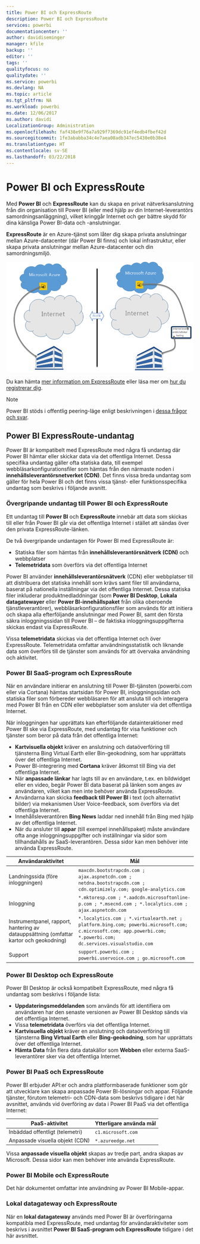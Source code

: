 ```yaml
---
title: Power BI och ExpressRoute
description: Power BI och ExpressRoute
services: powerbi
documentationcenter: ''
author: davidiseminger
manager: kfile
backup: ''
editor: ''
tags: ''
qualityfocus: no
qualitydate: ''
ms.service: powerbi
ms.devlang: NA
ms.topic: article
ms.tgt_pltfrm: NA
ms.workload: powerbi
ms.date: 12/06/2017
ms.author: davidi
LocalizationGroup: Administration
ms.openlocfilehash: faf438e9f76a7a929f7369dc91ef4edb4fbef42d
ms.sourcegitcommit: 1fe3ababba34c4e7aea08adb347ec5430e0b38e4
ms.translationtype: HT
ms.contentlocale: sv-SE
ms.lasthandoff: 03/22/2018
---
```

# <a name="power-bi-and-expressroute"></a>Power BI och ExpressRoute
Med **Power BI** och **ExpressRoute** kan du skapa en privat nätverksanslutning från din organisation till Power BI (eller med hjälp av din Internet-leverantörs samordningsanläggning), vilket kringgår Internet och ger bättre skydd för dina känsliga Power BI-data och -anslutningar.

**ExpressRoute** är en Azure-tjänst som låter dig skapa privata anslutningar mellan Azure-datacenter (där Power BI finns) och lokal infrastruktur, eller skapa privata anslutningar mellan Azure-datacenter och din samordningsmiljö.

![](media/service-admin-power-bi-expressroute/pbi_expressroute_1.png)

Du kan hämta [mer information om ExpressRoute](https://azure.microsoft.com/services/expressroute/) eller läsa mer om [hur du registrerar dig](https://azure.microsoft.com/pricing/details/expressroute/).

> [!NOTE]
> Power BI stöds i offentlig peering-läge enligt beskrivningen i [dessa frågor och svar](https://docs.microsoft.com/azure/expressroute/expressroute-faqs).
> 
> 

## <a name="power-bi-expressroute-exceptions"></a>Power BI ExpressRoute-undantag
Power BI är kompatibelt med ExpressRoute med några få undantag där Power BI hämtar eller skickar data via det offentliga Internet. Dessa specifika undantag gäller ofta statiska data, till exempel webbläsarkonfigurationsfiler som hämtas från den närmaste noden i **innehållsleverantörsnetverket (CDN)**. Det finns vissa breda undantag som gäller för hela Power BI och det finns vissa tjänst- eller funktionsspecifika undantag som beskrivs i följande avsnitt.

### <a name="overall-exceptions-to-power-bi-and-expressroute"></a>Övergripande undantag till Power BI och ExpressRoute
Ett undantag till **Power BI** och **ExpressRoute** innebär att data som skickas till eller från Power BI går via det offentliga Internet i stället att sändas över den privata ExpressRoute-länken.

De två övergripande undantagen för Power BI med ExpressRoute är:

* Statiska filer som hämtas från  **innehållsleverantörsnätverk (CDN)** och webbplatser
* **Telemetridata** som överförs via det offentliga Internet

Power BI använder **innehållsleverantörsnätverk** (CDN) eller webbplatser till att distribuera det statiska innehåll som krävs samt filer till användarna, baserat på nationella inställningar via det offentliga Internet. Dessa statiska filer inkluderar produktnedladdningar (som **Power BI Desktop**, **Lokala datagatewayer** eller **Power BI-innehållspaket** från olika oberoende tjänstleverantörer), webbläsarkonfigurationsfiler som används för att initiera och skapa alla efterföljande anslutningar med Power BI, samt den första säkra inloggningssidan till Power BI – de faktiska inloggningsuppgifterna skickas endast via ExpressRoute.   

Vissa **telemetridata** skickas via det offentliga Internet och över ExpressRoute. Telemetridata omfattar användningsstatistik och liknande data som överförs till de tjänster som används för att övervaka användning och aktivitet.

### <a name="power-bi-saas-application-and-expressroute"></a>Power BI SaaS-program och ExpressRoute
När en användare initierar en anslutning till Power BI-tjänsten (powerbi.com eller via Cortana) hämtas startsidan för Power BI, inloggningssidan och statiska filer som förbereder webbläsaren för att ansluta till och interagera med Power BI från en CDN eller webbplatser som ansluter via det offentliga Internet.

När inloggningen har upprättats kan efterföljande datainteraktioner med Power BI ske via ExpressRoute, med undantag för visa funktioner och tjänster som beror på data från det offentliga Internet:

* **Kartvisuella objekt** kräver en anslutning och dataöverföring till tjänsterna Bing Virtual Earth eller Bin-geokodning, som har upprättats över det offentliga Internet.
* Power BI-integrering med **Cortana** kräver åtkomst till Bing via det offentliga Internet.
* När **anpassade länkar** har lagts till av en användare, t.ex. en bildwidget eller en video, begär Power BI data baserat på länken som anges av användaren, vilket kan men inte behöver använda ExpressRoute.
* Användarna kan skicka **feedback till Power BI** i text (och alternativt bilder) via mekanismen User Voice-feedback, som överförs via det offentliga Internet.
* Innehållsleverantören **Bing News**  laddar ned innehåll från Bing med hjälp av det offentliga Internet.
* När du ansluter till **appar** (till exempel innehållspaket) måste användare ofta ange inloggningsuppgifter och inställningar via sidor som tillhandahålls av SaaS-leverantören. Dessa sidor kan men behöver inte använda ExpressRoute.

| Användaraktivitet | Mål |
| --- | --- |
| Landningssida (före inloggningen) |`maxcdn.bootstrapcdn.com ; ajax.aspnetcdn.com ; netdna.bootstrapcdn.com ; cdn.optimizely.com; google-analytics.com ` |
| Inloggning |`*.mktoresp.com ; *.aadcdn.microsoftonline-p.com ; *.msecnd.com ; *.localytics.com ; ajax.aspnetcdn.com` |
| Instrumentpanel, rapport, hantering av datauppsättning (omfattar kartor och geokodning) |`*.localytics.com ; *.virtualearth.net ; platform.bing.com; powerbi.microsoft.com; c.microsoft.com; app.powerbi.com; *.powerbi.com; dc.services.visualstudio.com ` |
| Support |`support.powerbi.com ; powerbi.uservoice.com ; go.microsoft.com ` |

### <a name="power-bi-desktop-and-expressroute"></a>Power BI Desktop och ExpressRoute
Power BI Desktop är också kompatibelt ExpressRoute, med några få undantag som beskrivs i följande lista:

* **Uppdateringsmeddelanden** som används för att identifiera om användaren har den senaste versionen av Power BI Desktop sänds via det offentliga Internet.
* Vissa **telemetridata** överförs via det offentliga Internet.
* **Kartvisuella objekt** kräver en anslutning och dataöverföring till tjänsterna **Bing Virtual Earth** eller **Bing-geokodning**, som har upprättats över det offentliga Internet.
* **Hämta Data** från flera data datakällor som **Webben** eller externa SaaS-leverantörer sker via det offentliga Internet.

### <a name="power-bi-paas-and-expressroute"></a>Power BI PaaS och ExpressRoute
Power BI erbjuder API:er och andra plattformbaserade funktioner som gör att utvecklare kan skapa anpassade Power BI-lösningar och appar. Följande tjänster, förutom telemetri- och CDN-data som beskrivs tidigare i det här avsnittet, används vid överföring av data i Power BI PaaS via det offentliga Internet:

| PaaS-aktivitet | Ytterligare använda mål |
| --- | --- |
| Inbäddad offentligt (telemetri) |`c1.microsoft.com` |
| Anpassade visuella objekt (CDN) |`*.azureedge.net` |

Vissa **anpassade visuella objekt** skapas av tredje part, andra skapas av Microsoft. Dessa sidor kan men behöver inte använda ExpressRoute.

### <a name="power-bi-mobile-and-expressroute"></a>Power BI Mobile och ExpressRoute
Det här dokumentet omfattar inte användning av Power BI Mobile-appar.  

### <a name="on-premises-data-gateway-and-expressroute"></a>Lokal datagateway och ExpressRoute
När en **lokal datagateway** används med Power BI är överföringarna kompatibla med ExpressRoute, med undantag för användaraktiviteter som beskrivs i avsnittet **Power BI SaaS-program och ExpressRoute** tidigare i det här avsnittet.  

